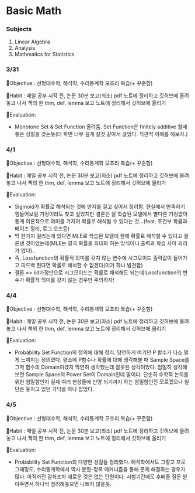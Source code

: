 # Basic Math

### Subjects
1. Linear Algebra
2. Analysis
3. Mathmatics for Statistics


### 3/31
🐘Objective : 선형대수학, 해석학, 수리통계학 모조리 복습(+ 꾸준함)

🐘Habit : 매일 공부 시작 전, 논문 30분 보고(최소) pdf 노트에 정리하고 깃허브에 올려놓고 나서 책의 한 thm, def, lemma 보고 노트에 정리해서 깃허브에 올리기

🐘Evaluation:
* Monotone Set & Set Function 올려둠. Set Function은 finitely additive 할때 좋은 성질을 갖는듯(더 파면 너무 깊게 갈것 같아서 끊었다. 직관적 이해를 해보자.)


### 4/1
🐘Objective : 선형대수학, 해석학, 수리통계학 모조리 복습(+ 꾸준함)

🐘Habit : 매일 공부 시작 전, 논문 30분 보고(최소) pdf 노트에 정리하고 깃허브에 올려놓고 나서 책의 한 thm, def, lemma 보고 노트에 정리해서 깃허브에 올리기

🐘Evaluation:
* Sigmoid가 확률로 해석되는 것에 딴지를 걸고 싶어서 정리함. 현실에서 만족하기 힘들어보일 가정이라도 찾고 싶었지만 결론은 잘 학습된 모델에서 별다른 가정없이 통계 이론적으로 의미를 가지며 확률로 해석될 수 있다는 것...(feat. 조건부 확률과 베이즈 정리, 로그 오즈등)
* 딱 한가지 걸리는게 있다면 MLE로 학습된 모델에 한해 확률로 해석할 수 있다고 결론낸 것이었는데(MLE는 결국 확률을 최대화 하는 방식이니 출력과 학습 사이 괴리가 없다)..
* 즉, Lossfunction의 확률적 의미를 갖지 않는 변수에 시그모이드 출력값이 들어가고 피드백 된다면 확률로 해석할 수 없겠다(이거 하나 발견함)
* 결론 => iid가정만으로 시그모이드는 확률로 해석해도 되는데 Lossfunction의 변수가 확률적 의미를 갖지 않는 경우만 주의하자!


### 4/4
🐘Objective : 선형대수학, 해석학, 수리통계학 모조리 복습(+ 꾸준함)

🐘Habit : 매일 공부 시작 전, 논문 30분 보고(최소) pdf 노트에 정리하고 깃허브에 올려놓고 나서 책의 한 thm, def, lemma 보고 노트에 정리해서 깃허브에 올리기

🐘Evaluation:
* Probability Set Function의 정의에 대해 정리. 당연하게 여기던 P 함수가 다소 멀게 느껴지는 정의였다. 평소에 P함수나 확률에 대해 생각해볼 때 Sample Space를 그저 함수의 Domain이겠지 막연히 생각했는데 잘못된 생각이었다. 엄밀히 생각해보면 Sample Space의 Power Set이 Domain인데 말이다. 단순히 수학적 논의를 위한 엄밀함인지 실제 여러 현상들에 반영 되기까지 하는 엄밀함인진 모르겠으나 일단은 놓치고 있던 가닥을 하나 잡았다.


### 4/5
🐘Objective : 선형대수학, 해석학, 수리통계학 모조리 복습(+ 꾸준함)

🐘Habit : 매일 공부 시작 전, 논문 30분 보고(최소) pdf 노트에 정리하고 깃허브에 올려놓고 나서 책의 한 thm, def, lemma 보고 노트에 정리해서 깃허브에 올리기

🐘Evaluation:
* Probability Set Function의 다양한 성질들 정리했다. 해석학에서도 그렇고 프로그래밍도, 수리통계학에서 역시 분할-정복 메커니즘을 통해 문제 해결하는 경우가 많다. 아직까진 감회조차 새로운 것은 없는 단원이다. 시험기간에도 후배들 질문 받아주면서 하나씩 정리해놓으면 나쁘지 않을듯.

